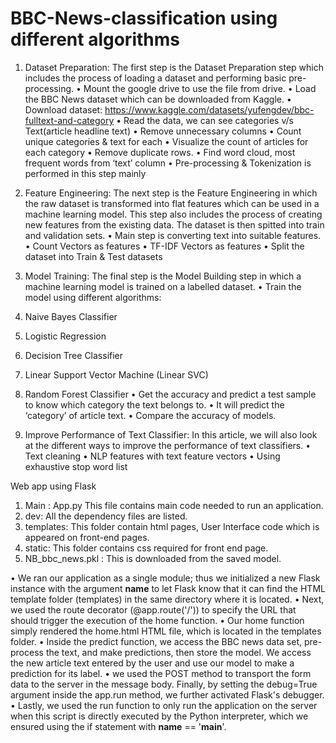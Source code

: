 # BBC-News-classification using different algorithms

1. Dataset Preparation: The first step is the Dataset Preparation step which includes the process of loading a dataset and performing basic pre-processing. 
  •	Mount the google drive to use the file from drive.
  •	Load the BBC News dataset which can be downloaded from Kaggle.
  •	Download dataset: https://www.kaggle.com/datasets/yufengdev/bbc-fulltext-and-category
  •	Read the data, we can see categories v/s Text(article headline text)
  •	Remove unnecessary columns
  •	Count unique categories & text for each
  •	Visualize the count of articles for each category
  •	Remove duplicate rows.
  •	Find word cloud, most frequent words from ‘text’ column
  •	Pre-processing & Tokenization is performed in this step mainly

2. Feature Engineering: The next step is the Feature Engineering in which the raw dataset is transformed into flat features which can be used in a machine learning model. This step also includes the process of creating new features from the existing data. The dataset is then spitted into train and validation sets.
  •	Main step is converting text into suitable features.
  •	Count Vectors as features 
  •	TF-IDF Vectors as features
  •	Split the dataset into Train & Test datasets

3. Model Training: The final step is the Model Building step in which a machine learning model is trained on a labelled dataset.
  •	Train the model using different algorithms:
  1.	Naive Bayes Classifier
  2.	Logistic Regression
  3.	Decision Tree Classifier
  4.	Linear Support Vector Machine (Linear SVC)
  5.	Random Forest Classifier
  •	Get the accuracy and predict a test sample to know which category the text belongs to.
  •	It will predict the ‘category’ of article text.
  •	Compare the accuracy of models.
  4. Improve Performance of Text Classifier: In this article, we will also look at the different ways to improve the performance of text classifiers.
  •	Text cleaning
  •	NLP features with text feature vectors
  •	Using exhaustive stop word list

Web app using Flask
1.	Main : App.py 
This file contains main code needed to run an application.
2.	dev: All the dependency files are listed.
3.	templates: This folder contain html pages, User Interface code which is appeared on front-end pages.
4.	static: This folder contains css required for front end page.
5.	NB_bbc_news.pkl : This is downloaded from the saved model.

  •	We ran our application as a single module; thus we initialized a new Flask instance with the argument __name__ to let Flask know that it can find the HTML template folder (templates) in the same directory where it is located.
  •	Next, we used the route decorator (@app.route('/')) to specify the URL that should trigger the execution of the home function.
  •	Our home function simply rendered the home.html HTML file, which is located in the templates folder.
  •	Inside the predict function, we access the BBC news data set, pre-process the text, and make predictions, then store the model. We access the new article text entered by the user and use our model to make a prediction for its label.
  •	we used the POST method to transport the form data to the server in the message body. Finally, by setting the debug=True argument inside the app.run method, we further activated Flask's debugger.
  •	Lastly, we used the run function to only run the application on the server when this script is directly executed by the Python interpreter, which we ensured using the if statement with __name__ == '__main__'.


